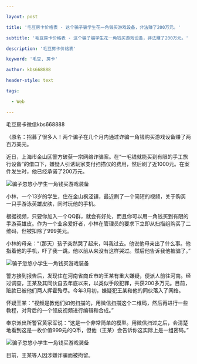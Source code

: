 ---
layout: post
title: '毛豆房卡价格表 - 这个骗子骗学生花一角钱买游戏设备，非法赚了200万元。'
subtitle: '毛豆房卡价格表 - 这个骗子骗学生花一角钱买游戏设备，非法赚了200万元。'
description: '毛豆房卡价格表'
keyword: '毛豆, 房卡'
author: kbs668888
header-style: text
tags:
  - Web
---
毛豆房卡微信kbs668888

（原名：招募了很多人！两个骗子在几个月内通过诈骗一角钱购买游戏设备赚了两百万美元。

近日，上海市金山区警方破获一宗网络诈骗案。在“一毛钱就能买到有限的手工旅行设备”的借口下，嫌疑人引诱玩家支付扫描仪的费用，然后刷了近1000元。在案件发生时，他已经承诺了200万元。

![骗子忽悠小学生一角钱买游戏装备](http://dingyue.ws.126.net/xT9GZ1NRL07AtEJrp5jjip7bv9Ex6N1gvs8sNtIC=j3Vn1554558301908compressflag.png)

小林，一个13岁的学生，住在金山枫泾镇，最近刷了一个简短的视频，关于购买一只手游泳英雄皮肤，同时玩他的手机。

根据视频，只要你加入一个QQ群，就会有好处，而且你可以用一角钱买到有限的手游英雄皮。作为一个业余爱好者，小林在管理员的要求下立即从扫描组购买了二维码，但被扣除了999美元。

小林的母亲：“（那天）孩子突然哭了起来，叫我过去。他说他母亲出了什么事。他指着他的手机，吓了我一跳。他以前从来没有这样哭过。然后他告诉我他被骗了。”

![骗子忽悠小学生一角钱买游戏装备](http://dingyue.ws.126.net/IKgfdHqBPH9qWOjKQ5qedJJB=OEignN0FF=6EedBh2Jom1554558301910compressflag.png)

警方接到报告后，发现住在河南省商丘市的王某有重大嫌疑，便派人前往河南。经过调查，王某及其同伙自去年底以来，以类似手段犯罪，共获200多万元。目前，赃款已被他们两人挥霍殆尽。今年3月初，嫌疑犯王某和他的同伙落入了网络。

怀疑王某：“视频是教他们如何扫描的，用微信扫描这个二维码，然后再进行一些教程，对背后的一个领皮视频进行编辑和合成。”

奉京派出所警官黄家军说：“这是一个非常简单的模型。用微信扫过之后，会清楚地看到这是一枚价值999元的Q币，但他（王某）会告诉你这实际上是一组密码。”

![骗子忽悠小学生一角钱买游戏装备](http://dingyue.ws.126.net/kg3oVCOBcQtskJ34WuoVJhyonD7FlZt1Bjrsp3jWwzr921554558301911compressflag.png)

目前，王某等人因涉嫌诈骗而被拘留。

